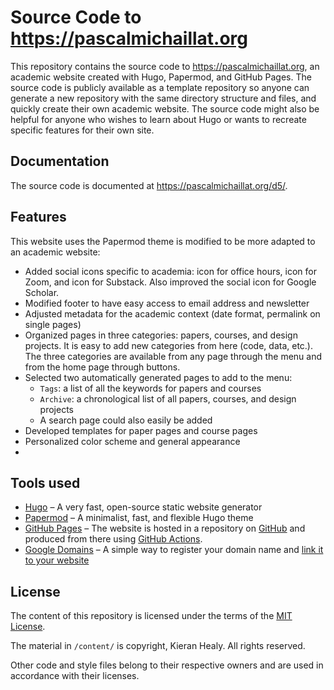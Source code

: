 # Source Code to https://pascalmichaillat.org

This repository contains the source code to https://pascalmichaillat.org, an academic website created with Hugo, Papermod, and GitHub Pages. The source code is publicly available as a template repository so anyone can generate a new repository with the same directory structure and files, and quickly create their own academic website. The source code might also be helpful for anyone who wishes to learn about Hugo or wants to recreate specific features for their own site.

## Documentation

The source code is documented at https://pascalmichaillat.org/d5/.

## Features

This website uses the Papermod theme is modified to be more adapted to an academic website:

- Added social icons specific to academia: icon for office hours, icon for Zoom, and icon for Substack. Also improved the social icon for Google Scholar.
- Modified footer to have easy access to email address and newsletter
- Adjusted metadata for the academic context (date format, permalink on single pages)
- Organized pages in three categories: papers, courses, and design projects. It is easy to add new categories from here (code, data, etc.). The three categories are available from any page through the menu and from the home page through buttons.
- Selected two automatically generated pages to add to the menu:
    + `Tags`: a list of all the keywords for papers and courses
    + `Archive`: a chronological list of all papers, courses, and design projects
    + A search page could also easily be added
- Developed templates for paper pages and course pages
- Personalized color scheme and general appearance
- 
## Tools used

- [Hugo](https://gohugo.io) – A very fast, open-source static website generator 
- [Papermod](https://github.com/adityatelange/hugo-PaperMod) – A minimalist, fast, and flexible Hugo theme
- [GitHub Pages](https://docs.github.com/en/pages/getting-started-with-github-pages/about-github-pages) –  The website is hosted in a repository on [GitHub](https://github.com) and produced from there using [GitHub Actions](https://gohugo.io/hosting-and-deployment/hosting-on-github/).
- [Google Domains](https://domains.google) – A simple way to register your domain name and [link it to your website](https://docs.github.com/en/pages/configuring-a-custom-domain-for-your-github-pages-site/about-custom-domains-and-github-pages) 



## License

The content of this repository is licensed under the terms of the [MIT License](https://opensource.org/license/mit-license-php/).


The material in `/content/` is copyright, Kieran Healy. All rights reserved.

Other code and style files belong to their respective owners and are used in accordance with their licenses.
